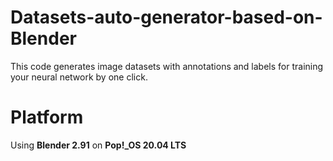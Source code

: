 # Datasets-auto-generator-based-on-Blender
This code generates image datasets with annotations and labels for training your neural network by one click.

# Platform
Using **Blender 2.91** on **Pop!\_OS 20.04 LTS**
